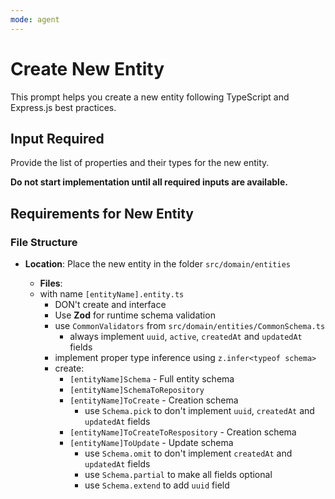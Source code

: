 ```yaml
---
mode: agent
---
```


# Create New Entity

This prompt helps you create a new entity following TypeScript and Express.js best practices.

## Input Required

Provide the list of properties and their types for the new entity.

**Do not start implementation until all required inputs are available.**

## Requirements for New Entity

### File Structure

- **Location**: Place the new entity in the folder `src/domain/entities`

  - **Files**:
  - with name `[entityName].entity.ts`
    - DON't create and interface
    - Use **Zod** for runtime schema validation
    - use `CommonValidators` from `src/domain/entities/CommonSchema.ts`
      - always implement `uuid`, `active`, `createdAt` and `updatedAt` fields
    - implement proper type inference using `z.infer<typeof schema>`
    - create:
      - `[entityName]Schema` - Full entity schema
      - `[entityName]SchemaToRepository`
      - `[entityName]ToCreate` - Creation schema
        - use `Schema.pick` to don't implement `uuid`, `createdAt` and `updatedAt` fields
      - `[entityName]ToCreateToRespository` - Creation schema
      - `[entityName]ToUpdate` - Update schema
        - use `Schema.omit` to don't implement `createdAt` and `updatedAt` fields
        - use `Schema.partial` to make all fields optional
        - use `Schema.extend` to add `uuid` field
